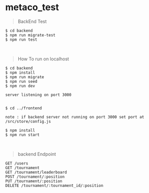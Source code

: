 # metaco_test

> BackEnd Test

```
$ cd backend
$ npm run migrate-test
$ npm run test

```

<br>

> How To run on localhost

```
$ cd backend
$ npm install
$ npm run migrate
$ npm run seed
$ npm run dev

server listening on port 3000


$ cd ../frontend

note : if backend server not running on port 3000 set port at /src/store/config.js

$ npm install
$ npm run start

```

<br>

> backend Endpoint

```
GET /users
GET /tournament
GET /tournament/leaderboard
POST /tournament/:position
PUT /tournament/:position
DELETE /tournament/:tournament_id/:position

```

<br>
